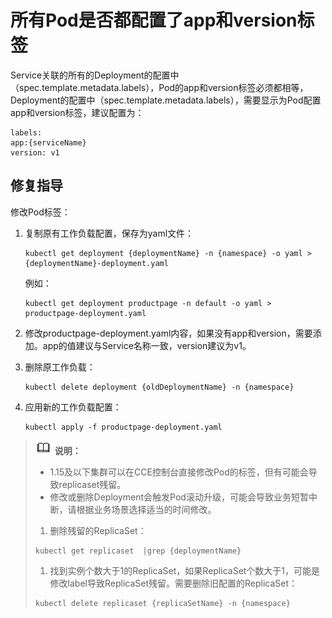 # 所有Pod是否都配置了app和version标签<a name="istio_01_0061"></a>

Service关联的所有的Deployment的配置中（spec.template.metadata.labels），Pod的app和version标签必须都相等，Deployment的配置中（spec.template.metadata.labels），需要显示为Pod配置app和version标签，建议配置为：

```
labels:
app:{serviceName}
version: v1
```

## 修复指导<a name="section133216587282"></a>

修改Pod标签：

1.  复制原有工作负载配置，保存为yaml文件：

    ```
    kubectl get deployment {deploymentName} -n {namespace} -o yaml > {deploymentName}-deployment.yaml
    ```

    例如：

    ```
    kubectl get deployment productpage -n default -o yaml > productpage-deployment.yaml 
    ```

2.  修改productpage-deployment.yaml内容，如果没有app和version，需要添加。app的值建议与Service名称一致，version建议为v1。
3.  删除原工作负载：

    ```
    kubectl delete deployment {oldDeploymentName} -n {namespace}
    ```

4.  应用新的工作负载配置：

    ```
    kubectl apply -f productpage-deployment.yaml
    ```


>![](public_sys-resources/icon-note.gif) **说明：** 
>-   1.15及以下集群可以在CCE控制台直接修改Pod的标签，但有可能会导致replicaset残留。
>-   修改或删除Deployment会触发Pod滚动升级，可能会导致业务短暂中断，请根据业务场景选择适当的时间修改。
>    1.  删除残留的ReplicaSet：
>    ```
>    kubectl get replicaset  |grep {deploymentName}
>    ```
>    1.  找到实例个数大于1的ReplicaSet，如果ReplicaSet个数大于1，可能是修改label导致ReplicaSet残留。需要删除旧配置的ReplicaSet：
>    ```
>    kubectl delete replicaset {replicaSetName} -n {namespace}
>    ```

